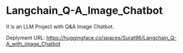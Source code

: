 # Langchain_Q-A_Image_Chatbot
It is an LLM Project with Q&amp;A Image Chatbot.

Deplyment URL: https://huggingface.co/spaces/Surat96/Langchain_Q-A_with_image_Chatbot
